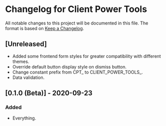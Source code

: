 # Changelog for Client Power Tools

All notable changes to this project will be documented in this file. The format
is based on [Keep a Changelog](https://keepachangelog.com).

## [Unreleased]
- Added some frontend form styles for greater compatibility with different themes.
- Override default button display style on dismiss button.
- Change constant prefix from CPT_ to CLIENT_POWER_TOOLS_.
- Data validation.


## [0.1.0 (Beta)] - 2020-09-23

### Added
- Everything.
